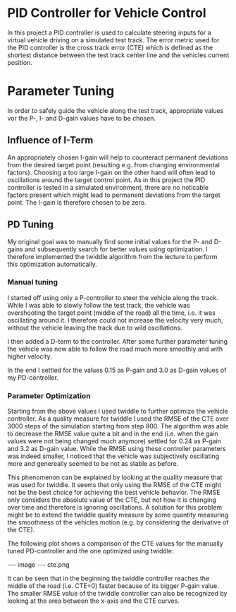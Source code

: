 # PID Controller for Vehicle Control

In this project a PID controller is used to calculate steering inputs for a virtual vehicle driving on a simulated test track.
The error metric used for the PID controller is the cross track error (CTE) which is defined as the shortest distance between the test track center line and the vehicles current position.


# Parameter Tuning

In order to safely guide the vehicle along the test track, appropriate values vor the P-, I- and D-gain values have to be chosen.


## Influence of I-Term

An appropriately chosen I-gain will help to counteract permanent deviations from the desired target point (resulting e.g. from changing environmental factors).
Choosing a too large I-gain on the other hand will often lead to oscillations around the target control point. 
As in this project the PID controller is tested in a simulated environment, there are no noticable factors present which might lead to permanent deviations from the target point.
The I-gain is therefore chosen to be zero.


## PD Tuning

My original goal was to manually find some initial values for the P- and D-gains and subsequently search for better values using optimization.
I therefore implemented the twiddle algorithm from the lecture to perform this optimization automatically. 


### Manual tuning

I started off using only a P-controller to steer the vehicle along the track.
While I was able to slowly follow the test track, the vehicle was overshooting the target point (middle of the road) all the time, i.e. it was oscillating around it.
I therefore could not increase the velocity very much, without the vehicle leaving the track due to wild oscillations.

I then added a D-term to the controller.
After some further parameter tuning the vehicle was now able to follow the road much more smoothly and with higher velocity.

In the end I settled for the values 0.15 as P-gain and 3.0 as D-gain values of my PD-controller.


### Parameter Optimization 

Starting from the above values I used twiddle to further optimize the vehicle controller.
As a quality measure for twiddle I used the RMSE of the CTE over 3000 steps of the simulation starting from step 800.
The algorithm was able to decrease the RMSE value quite a bit and in the end (i.e. when the gain values were not being changed much anymore) settled for 0.24 as P-gain and 3.2 as D-gain value.
While the RMSE using these controller parameters was indeed smaller, I noticed that the vehicle was subjectively oscillating more and genereally seemed to be not as stable as before.

This phenomenon can be explained by looking at the quality measure that was used for twiddle.
It seems that only using the RMSE of the CTE might not be the best choice for achieving the best vehicle behavior.
The RMSE only considers the absolute value of the CTE, but not how it is changing over time and therefore is ignoring oscillations.
A solution for this problem might be to extend the twiddle quality measure by some quantity measuring the smoothness of the vehicles motion (e.g. by considering the derivative of the CTE).

The following plot shows a comparison of the CTE values for the manually tuned PD-controller and the one optimized using twiddle:

 --- image --- cte.png
 
 It can be seen that in the beginning the twiddle controller reaches the middle of the road (i.e. CTE=0) faster because of its bigger P-gain value.
 The smaller RMSE value of the twiddle controller can also be recognized by looking at the area between the x-axis and the CTE curves.
 
 















